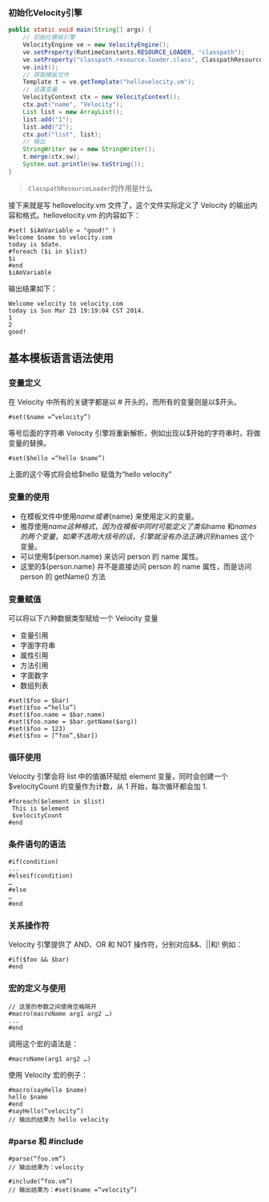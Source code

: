 ### 初始化Velocity引擎

```java
public static void main(String[] args) {
    // 初始化模板引擎
    VelocityEngine ve = new VelocityEngine();
    ve.setProperty(RuntimeConstants.RESOURCE_LOADER, "classpath");
    ve.setProperty("classpath.resource.loader.class", ClasspathResourceLoader.class.getName());
    ve.init();
    // 获取模板文件
    Template t = ve.getTemplate("hellovelocity.vm");
    // 设置变量
    VelocityContext ctx = new VelocityContext();
    ctx.put("name", "Velocity");
    List list = new ArrayList();
    list.add("1");
    list.add("2");
    ctx.put("list", list);
    // 输出
    StringWriter sw = new StringWriter();
    t.merge(ctx,sw);
    System.out.println(sw.toString());
}
```

> `ClasspathResourceLoader`的作用是什么

接下来就是写 hellovelocity.vm 文件了，这个文件实际定义了 Velocity 的输出内容和格式。hellovelocity.vm 的内容如下：

```velocity
#set( $iAmVariable = "good!" )
Welcome $name to velocity.com
today is $date.
#foreach ($i in $list)
$i
#end
$iAmVariable
```

输出结果如下：

```velocity
Welcome velocity to velocity.com
today is Sun Mar 23 19:19:04 CST 2014.
1
2
good!
```

## 基本模板语言语法使用

### 变量定义

在 Velocity 中所有的关键字都是以 # 开头的，而所有的变量则是以$开头。

```velocity
#set($name =“velocity”)
```

等号后面的字符串 Velocity 引擎将重新解析，例如出现以$开始的字符串时，将做变量的替换。

```velocity
#set($hello =“hello $name”)
```

上面的这个等式将会给$hello 赋值为“hello velocity”

### 变量的使用

- 在模板文件中使用$name 或者${name} 来使用定义的变量。
- 推荐使用${name} 这种格式，因为在模板中同时可能定义了类似$name 和$names 的两个变量，如果不选用大括号的话，引擎就没有办法正确识别$names 这个变量。
- 可以使用${person.name} 来访问 person 的 name 属性。
- 这里的${person.name} 并不是直接访问 person 的 name 属性，而是访问 person 的 getName() 方法

### 变量赋值

可以将以下六种数据类型赋给一个 Velocity 变量

- 变量引用 
- 字面字符串
- 属性引用
- 方法引用
- 字面数字
- 数组列表

```velocity
#set($foo = $bar)
#set($foo =“hello”)
#set($foo.name = $bar.name)
#set($foo.name = $bar.getName($arg))
#set($foo = 123)
#set($foo = [“foo”,$bar])
```

### 循环使用

Velocity 引擎会将 list 中的值循环赋给 element 变量，同时会创建一个$velocityCount 的变量作为计数，从 1 开始，每次循环都会加 1.

```velocity
#foreach($element in $list)
 This is $element
 $velocityCount
#end
```

### 条件语句的语法

```velocity
#if(condition)
...
#elseif(condition)
…
#else
…
#end
```

### 关系操作符

Velocity 引擎提供了 AND、OR 和 NOT 操作符，分别对应&&、||和! 例如：

```velocity
#if($foo && $bar)
#end
```

### 宏的定义与使用

```velocity
// 这里的参数之间使用空格隔开
#macro(macroName arg1 arg2 …)
...
#end
```

调用这个宏的语法是：

```velocity
#macroName(arg1 arg2 …)
```

使用 Velocity 宏的例子：

```velocity
#macro(sayHello $name)
hello $name 
#end
#sayHello(“velocity”)
// 输出的结果为 hello velocity
```

### \#parse 和 #include

```velocity
#parse(“foo.vm”)
// 输出结果为：velocity
    
#include(“foo.vm”)
// 输出结果为：#set($name =“velocity”)
```

